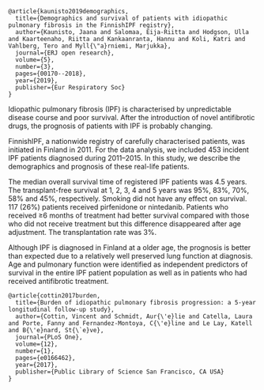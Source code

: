 
```
@article{kaunisto2019demographics,
  title={Demographics and survival of patients with idiopathic pulmonary fibrosis in the FinnishIPF registry},
  author={Kaunisto, Jaana and Salomaa, Eija-Riitta and Hodgson, Ulla and Kaarteenaho, Riitta and Kankaanranta, Hannu and Koli, Katri and Vahlberg, Tero and Myll{\"a}rniemi, Marjukka},
  journal={ERJ open research},
  volume={5},
  number={3},
  pages={00170--2018},
  year={2019},
  publisher={Eur Respiratory Soc}
}

```
Idiopathic pulmonary fibrosis (IPF) is characterised by unpredictable disease course and poor survival. After the introduction of novel antifibrotic drugs, the prognosis of patients with IPF is probably changing.

FinnishIPF, a nationwide registry of carefully characterised patients, was initiated in Finland in 2011. For the data analysis, we included 453 incident IPF patients diagnosed during 2011–2015. In this study, we describe the demographics and prognosis of these real-life patients.

The median overall survival time of registered IPF patients was 4.5 years. The transplant-free survival at 1, 2, 3, 4 and 5 years was 95%, 83%, 70%, 58% and 45%, respectively. Smoking did not have any effect on survival. 117 (26%) patients received pirfenidone or nintedanib. Patients who received ≥6 months of treatment had better survival compared with those who did not receive treatment but this difference disappeared after age adjustment. The transplantation rate was 3%.

Although IPF is diagnosed in Finland at a older age, the prognosis is better than expected due to a relatively well preserved lung function at diagnosis. Age and pulmonary function were identified as independent predictors of survival in the entire IPF patient population as well as in patients who had received antifibrotic treatment.

```
@article{cottin2017burden,
  title={Burden of idiopathic pulmonary fibrosis progression: a 5-year longitudinal follow-up study},
  author={Cottin, Vincent and Schmidt, Aur{\'e}lie and Catella, Laura and Porte, Fanny and Fernandez-Montoya, C{\'e}line and Le Lay, Katell and B{\'e}nard, St{\`e}ve},
  journal={PLoS One},
  volume={12},
  number={1},
  pages={e0166462},
  year={2017},
  publisher={Public Library of Science San Francisco, CA USA}
}
```





